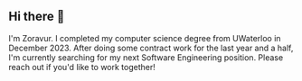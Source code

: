 ## Hi there 👋

<!--
**zoravur/zoravur** is a ✨ _special_ ✨ repository because its `README.md` (this file) appears on your GitHub profile.

Here are some ideas to get you started:

- 🔭 I’m currently working on ...
- 🌱 I’m currently learning ...
- 👯 I’m looking to collaborate on ...
- 🤔 I’m looking for help with ...
- 💬 Ask me about ...
- 📫 How to reach me: ...
- 😄 Pronouns: ...
- ⚡ Fun fact: ...
-->

I'm Zoravur. I completed my computer science degree from UWaterloo in December 2023. After doing some contract work for the last year and a half, I'm currently searching for my next Software Engineering position. Please reach out if you'd like to work together!
